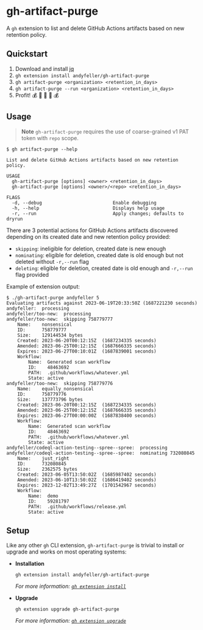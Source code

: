 # gh-artifact-purge

A `gh` extension to list and delete GitHub Actions artifacts based on new retention policy.

## Quickstart

1. Download and install [jq](https://stedolan.github.io/jq/download/)
1. `gh extension install andyfeller/gh-artifact-purge`
1. `gh artifact-purge <organization> <retention_in_days>`
1. `gh artifact-purge --run <organization> <retention_in_days>`
1. Profit! :moneybag: :money_with_wings: :money_mouth_face: :money_with_wings: :moneybag:

## Usage

> **Note**
> `gh-artifact-purge` requires the use of coarse-grained v1 PAT token with `repo` scope.

```shell
$ gh artifact-purge --help

List and delete GitHub Actions artifacts based on new retention policy.

USAGE
  gh-artifact-purge [options] <owner> <retention_in_days>
  gh-artifact-purge [options] <owner>/<repo> <retention_in_days>

FLAGS
  -d, --debug                          Enable debugging
  -h, --help                           Displays help usage
  -r, --run                            Apply changes; defaults to dryrun
```

There are 3 potential actions for GitHub Actions artifacts discovered depending on its created date and new retention policy provided:

- `skipping`: ineligible for deletion, created date is new enough
- `nominating`: eligible for deletion, created date is old enough but not deleted without `-r,--run` flag
- `deleting`: eligible for deletion, created date is old enough and `-r,--run` flag provided

Example of extension output:

```shell
$ ./gh-artifact-purge andyfeller 5
Evaluating artifacts against 2023-06-19T20:33:50Z (1687221230 seconds)
andyfeller:  processing
andyfeller/too-new:  processing
andyfeller/too-new:  skipping 758779777
    Name:    nonsensical
    ID:      758779777
    Size:    129144534 bytes
    Created: 2023-06-20T00:12:15Z  (1687234335 seconds)
    Amended: 2023-06-25T00:12:15Z  (1687666335 seconds)
    Expires: 2023-06-27T00:10:01Z  (1687839001 seconds)
    Workflow:
        Name:  Generated scan workflow
        ID:    48463692
        PATH:  .github/workflows/whatever.yml
        State: active
andyfeller/too-new:  skipping 758779776
    Name:    equally_nonsensical
    ID:      758779776
    Size:    137773796 bytes
    Created: 2023-06-20T00:12:15Z  (1687234335 seconds)
    Amended: 2023-06-25T00:12:15Z  (1687666335 seconds)
    Expires: 2023-06-27T00:00:00Z  (1687838400 seconds)
    Workflow:
        Name:  Generated scan workflow
        ID:    48463692
        PATH:  .github/workflows/whatever.yml
        State: active
andyfeller/codeql-action-testing--spree--spree:  processing
andyfeller/codeql-action-testing--spree--spree:  nominating 732080845
    Name:    just_right
    ID:      732080845
    Size:    2362575 bytes
    Created: 2023-06-05T13:50:02Z  (1685987402 seconds)
    Amended: 2023-06-10T13:50:02Z  (1686419402 seconds)
    Expires: 2023-12-02T13:49:27Z  (1701542967 seconds)
    Workflow:
        Name:  demo
        ID:    59281797
        PATH:  .github/workflows/release.yml
        State: active
```

## Setup

Like any other `gh` CLI extension, `gh-artifact-purge` is trivial to install or upgrade and works on most operating systems:

- **Installation**

  ```shell
  gh extension install andyfeller/gh-artifact-purge
  ```
  
  _For more information: [`gh extension install`](https://cli.github.com/manual/gh_extension_install)_

- **Upgrade**

  ```shell
  gh extension upgrade gh-artifact-purge
  ```

  _For more information: [`gh extension upgrade`](https://cli.github.com/manual/gh_extension_upgrade)_
